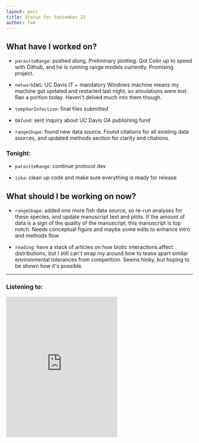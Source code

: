 ```yaml
---
layout: post
title: Status for September 22
author: Tad
---
```


## What have I worked on?

* `parasiteRange`: pushed along. Preliminary plotting. Got Colin up to speed with Github, and he is running range models currently. Promising project.

* `networkEWS`: UC Davis IT + mandatory Windows machine means my machine got updated and restarted last night, so simulations were lost. Ran a portion today. Haven't delved much into them though.

* `tempVarInfection`: final files submitted

* `OAfund`: sent inquiry about UC Davis OA publishing fund

* `rangeShape`: found new data source. Found citations for all existing data sources, and updated methods section for clarity and citations.



### Tonight:

* `parasiteRange`: continue protocol dev

* `zika`: clean up code and make sure everything is ready for release


## What should I be working on now?

* `rangeShape`: added one more fish data source, so re-run analyses for these species, and update manuscript text and plots. If the amount of data is a sign of the quality of the manuscript, this manuscript is top notch. Needs conceptual figure and maybe some edits to enhance intro and methods flow

* `reading`: have a stack of articles on how biotic interactions affect distributions, but I still can't wrap my around how to tease apart similar environmental tolerances from competition. Seems hinky, but hoping to be shown how it's possible.





---

### Listening to:
 <iframe src='https://embed.spotify.com/?uri=spotify%3Atrack%3A7ofZgS5xDW0XodfjaXWvZG' width='300' height='380' frameborder='0' allowtransparency='true'></iframe>
 <i class='fa fa-code' style='color:pink'></i>
